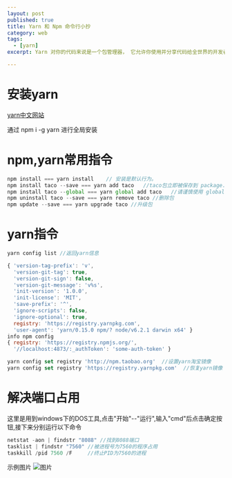 ```yaml
---
layout: post
published: true
title: Yarn 和 Npm 命令行小抄
category: web
tags: 
  - [yarn]
excerpt: Yarn 对你的代码来说是一个包管理器， 它允许你使用并分享代码给全世界的开发者， Yarn 做这些快捷、安全、可靠，所以你不用担心什么。可以取代npm

---
```



# 安装yarn
[yarn中文网站](https://yarnpkg.com/zh-Hans/)

通过 npm i -g yarn 进行全局安装

# npm,yarn常用指令

```javascript
npm install === yarn install    // 安装是默认行为。
npm install taco --save === yarn add taco   //taco包立即被保存到 package.json 中。
npm install taco --global === yarn global add taco   //请谨慎使用 global 标记,全局安装。
npm uninstall taco --save === yarn remove taco //删除包
npm update --save === yarn upgrade taco //升级包

```

# yarn指令

```javascript
yarn config list //返回yarn信息

{ 'version-tag-prefix': 'v',
  'version-git-tag': true,
  'version-git-sign': false,
  'version-git-message': 'v%s',
  'init-version': '1.0.0',
  'init-license': 'MIT',
  'save-prefix': '^',
  'ignore-scripts': false,
  'ignore-optional': true,
  registry: 'https://registry.yarnpkg.com',
  'user-agent': 'yarn/0.15.0 npm/? node/v6.2.1 darwin x64' }
info npm config
{ registry: 'https://registry.npmjs.org/',
  '//localhost:4873/:_authToken': 'some-auth-token' }

yarn config set registry 'http://npm.taobao.org'  //设置yarn淘宝镜像
yarn config set registry 'https://registry.yarnpkg.com'  //恢复yarn镜像

```

# 解决端口占用

这里是用到windows下的DOS工具,点击"开始"--"运行",输入"cmd"后点击确定按钮,接下来分别运行以下命令
```javascript
netstat -aon | findstr "8088" //找到8088端口
tasklist | findstr "7560" //被进程号为7560的程序占用
taskkill /pid 7560 /F     //终止PID为7560的进程

```
示例图片
![图片]({{site.baseurl}}/assets/yarn/duankou.png)


